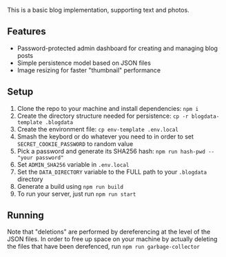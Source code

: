 This is a basic blog implementation, supporting text and photos.

## Features
- Password-protected admin dashboard for creating and managing blog posts
- Simple persistence model based on JSON files
- Image resizing for faster "thumbnail" performance

## Setup
1. Clone the repo to your machine and install dependencies: `npm i`
2. Create the directory structure needed for persistence: `cp -r blogdata-template .blogdata`
3. Create the environment file: `cp env-template .env.local`
4. Smash the keybord or do whatever you need to in order to set `SECRET_COOKIE_PASSWORD` to random value
5. Pick a password and generate its SHA256 hash: `npm run hash-pwd -- "your password"`
6. Set `ADMIN_SHA256` variable in `.env.local`
7. Set the `DATA_DIRECTORY` variable to the FULL path to your `.blogdata` directory
8. Generate a build using `npm run build`
9. To run your server, just run `npm run start`

## Running
Note that "deletions" are performed by dereferencing at the level of the JSON files.
In order to free up space on your machine by actually deleting the files that have
been derefenced, run `npm run garbage-collector`
